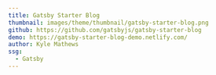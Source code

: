```yaml
---
title: Gatsby Starter Blog
thumbnail: images/theme/thumbnail/gatsby-starter-blog.png
github: https://github.com/gatsbyjs/gatsby-starter-blog
demo: https://gatsby-starter-blog-demo.netlify.com/
author: Kyle Mathews
ssg:
  - Gatsby
---
```


